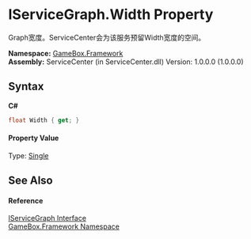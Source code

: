 # IServiceGraph.Width Property 
 

Graph宽度。ServiceCenter会为该服务预留Width宽度的空间。

**Namespace:**&nbsp;<a href="a8957fe6-9cc0-3a6d-cd5c-a2a246efee1e">GameBox.Framework</a><br />**Assembly:**&nbsp;ServiceCenter (in ServiceCenter.dll) Version: 1.0.0.0 (1.0.0.0)

## Syntax

**C#**<br />
``` C#
float Width { get; }
```


#### Property Value
Type: <a href="http://msdn2.microsoft.com/zh-cn/library/3www918f" target="_blank">Single</a>

## See Also


#### Reference
<a href="fea729f5-b32b-fc52-6303-b8840dbc73a6">IServiceGraph Interface</a><br /><a href="a8957fe6-9cc0-3a6d-cd5c-a2a246efee1e">GameBox.Framework Namespace</a><br />